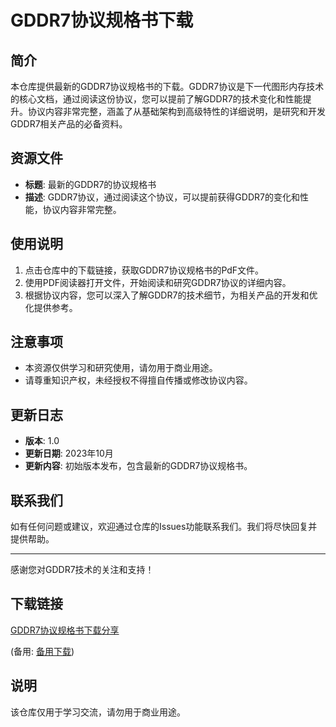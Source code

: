 # GDDR7协议规格书下载

## 简介
本仓库提供最新的GDDR7协议规格书的下载。GDDR7协议是下一代图形内存技术的核心文档，通过阅读这份协议，您可以提前了解GDDR7的技术变化和性能提升。协议内容非常完整，涵盖了从基础架构到高级特性的详细说明，是研究和开发GDDR7相关产品的必备资料。

## 资源文件
- **标题**: 最新的GDDR7的协议规格书
- **描述**: GDDR7协议，通过阅读这个协议，可以提前获得GDDR7的变化和性能，协议内容非常完整。

## 使用说明
1. 点击仓库中的下载链接，获取GDDR7协议规格书的PdF文件。
2. 使用PDF阅读器打开文件，开始阅读和研究GDDR7协议的详细内容。
3. 根据协议内容，您可以深入了解GDDR7的技术细节，为相关产品的开发和优化提供参考。

## 注意事项
- 本资源仅供学习和研究使用，请勿用于商业用途。
- 请尊重知识产权，未经授权不得擅自传播或修改协议内容。

## 更新日志
- **版本**: 1.0
- **更新日期**: 2023年10月
- **更新内容**: 初始版本发布，包含最新的GDDR7协议规格书。

## 联系我们
如有任何问题或建议，欢迎通过仓库的Issues功能联系我们。我们将尽快回复并提供帮助。

---

感谢您对GDDR7技术的关注和支持！

## 下载链接
[GDDR7协议规格书下载分享](https://pan.quark.cn/s/c4800437ccd0) 

(备用: [备用下载](https://pan.baidu.com/s/10JQ4e9ZoRqo_8UfmzAlPqQ?pwd=1234))

## 说明

该仓库仅用于学习交流，请勿用于商业用途。
